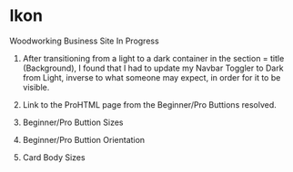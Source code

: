 # Ikon
Woodworking Business Site In Progress

1) After transitioning from a light to a dark container in the section = title (Background), I found that I had to update my Navbar Toggler to Dark from Light, inverse to what someone may expect, in order for it to be visible.

2) Link to the  ProHTML page from the Beginner/Pro Buttions resolved.
3) Beginner/Pro Buttion Sizes
4) Beginner/Pro Buttion Orientation
5) Card Body Sizes
